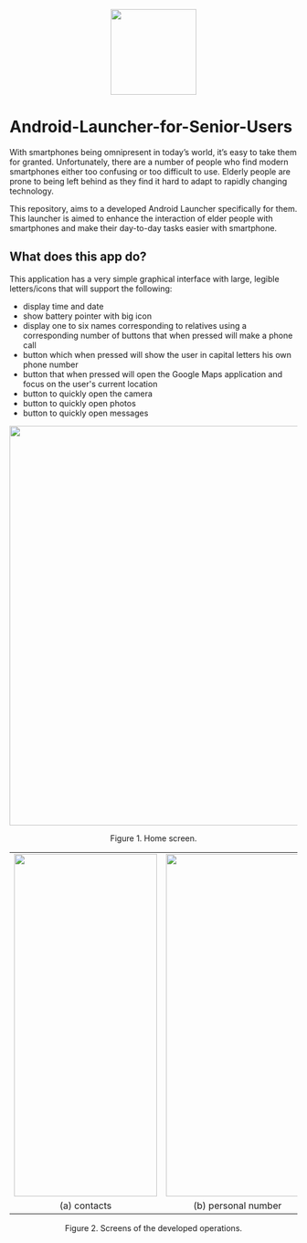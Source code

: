 <p align="center">
<img src="https://user-images.githubusercontent.com/80779522/139579396-00d7d600-0efb-4628-906f-0e62960017e2.png" width="150" />

# Android-Launcher-for-Senior-Users

With smartphones being omnipresent in today’s world, it’s easy to take them for granted. Unfortunately, there are a number of people who find modern smartphones either too confusing or too difficult to use. Elderly people are prone to being left behind as they find it hard to adapt to rapidly changing technology.
  
This repository, aims to a developed Android Launcher specifically for them. This launcher is aimed to enhance the interaction of elder people with smartphones and make their day-to-day tasks easier with smartphone.
  
## What does this app do?
  
This application has a very simple graphical interface with large, legible letters/icons that will support the following:
  * display time and date
  * show battery pointer with big icon
  * display one to six names corresponding to relatives using a corresponding number of buttons that when pressed will make a phone call
  * button which when pressed will show the user in capital letters his own phone number
  * button that when pressed will open the Google Maps application and focus on the user's current location
  * button to quickly open the camera
  * button to quickly open photos
  * button to quickly open messages
  
  
<p align="center">
<img src="https://user-images.githubusercontent.com/80779522/139580790-b89f0594-69da-4761-a8c7-e6cd6b3a9228.png" width="700" />
<figcaption align = "center"><p align="center">
  Figure 1. Home screen.</figcaption>
</figure>

<!-- 
![number](https://user-images.githubusercontent.com/80779522/139581598-45993bb3-ddab-4029-a7de-510fbed70a60.png)
![contacts](https://user-images.githubusercontent.com/80779522/139581600-863a88e2-05fb-4392-b816-3b3513cd56f4.png)
![gps](https://user-images.githubusercontent.com/80779522/139581601-60d1d867-ccda-4250-80ae-ce3e7ee6575b.png) -->

<div align="center">
  
<table class="center">
   <tr class="center">
    <td><img src= "https://user-images.githubusercontent.com/80779522/139581600-863a88e2-05fb-4392-b816-3b3513cd56f4.png" width="250" height="600" align="center" /></td>
    <td><img src= "https://user-images.githubusercontent.com/80779522/139581598-45993bb3-ddab-4029-a7de-510fbed70a60.png" width="250" height="600" align="center" /></td>
    <td><img src= "https://user-images.githubusercontent.com/80779522/139581601-60d1d867-ccda-4250-80ae-ce3e7ee6575b.png" width="250" height="600" align="center" /></td>
   </tr>   
 
   <tr align="center">
    <td>(a) contacts</td>
    <td>(b) personal number</td>
    <td>(c) location</td>   
  </tr>  
 </table>

</div>

<figcaption align = "center"><p align="center"> 
  Figure 2. Screens of the developed operations.
</figure>
